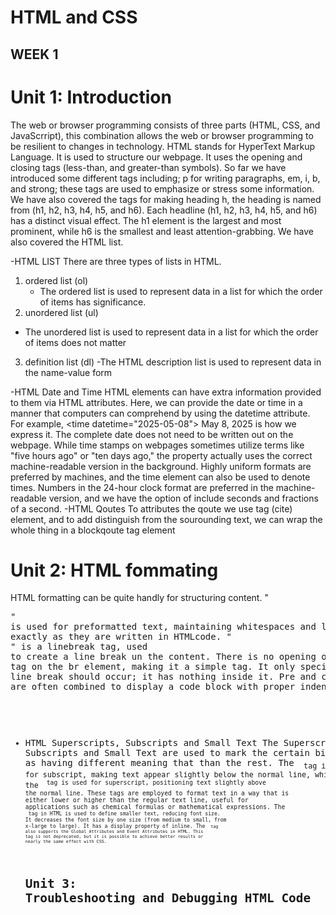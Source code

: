# HTML and CSS
## WEEK 1

# Unit 1: Introduction 
The web or browser programming consists of three parts (HTML, CSS, and JavaScrript), this combination allows the web or browser programming to be resilient to changes in technology. HTML stands for HyperText Markup Language. It is used to structure our webpage. It uses the opening and closing tags (less-than, and greater-than symbols). So far we have introduced some different tags including; p for writing paragraphs, em, i, b, and strong; these tags are used to emphasize or stress some information. We have also covered the tags for making heading h, the heading is named from (h1, h2, h3, h4, h5, and h6). Each headline (h1, h2, h3, h4, h5, and h6) has a distinct visual effect. The h1 element is the largest and most prominent, while h6 is the smallest and least attention-grabbing. We have also covered the HTML list. 

-HTML LIST
There are three types of lists in HTML.
1. ordered list (ol)
   - The ordered list is used to represent data in a list for which the order of items has significance.
2. unordered list (ul)
 - The unordered list is used to represent data in a list for which the order of items does not matter
3. definition list (dl)
   -The HTML description list is used to represent data in the name-value form
   
-HTML Date and Time
   HTML elements can have extra information provided to them via HTML attributes. Here, we can provide the date or time in a manner that computers can comprehend by using the datetime attribute.
   For example, \<time datetime="2025-05-08"> May 8, 2025</time> is how we express it. The complete date does not need to be written out on the webpage. While time stamps on webpages sometimes utilize terms like "five 
   hours ago" or "ten days ago," the property actually uses the correct machine-readable version in the background. Highly uniform formats are preferred by machines, and the time element can also be used to denote 
    times. Numbers in the 24-hour clock format are preferred in the machine-readable version, and we have the option of include seconds and fractions of a second.
-HTML Qoutes
To attributes the qoute we use tag (cite) element, and to add distinguish from the sourounding text, we can wrap the whole thing in a blockqoute tag element

# Unit 2: HTML fommating
 HTML formatting can be quite handly for structuring content. "<pre>" is used for preformatted text, maintaining whitespaces and line break exactly as they are written in HTMLcode. "<br>" is a linebreak tag, used 
 to create a line break un the content. There is no opening or closing tag on the br element, making it a simple tag. It only specifies where a line break should occur; it has nothing inside it. Pre and code 
 elements are often combined to display a code block with proper indentation.

- HTML Superscripts, Subscripts and Small Text
  The  Superscripts, Subscripts and Small Text are used to mark the certain bits of content as having different meaning that than the rest.
  The <sub> tag is used for subscript, making text appear slightly below the normal line, while the <sup> tag is used for superscript, positioning text slightly above the normal line. These tags are 
  employed to format text in a way that is either lower or higher than the regular text line, useful for applications such as chemical formulas or mathematical expressions. The <small> tag in HTML is used to define 
  smaller text, reducing font size. It decreases the font size by one size (from medium to small, from x-large to large). It has a display property of inline. The <small> tag also supports the Global Attributes and 
  Event Attributes in HTML. This tag is not deprecated, but it is possible to achieve better results or nearly the same effect with CSS.

  # Unit 3: Troubleshooting and Debugging HTML Code



  


